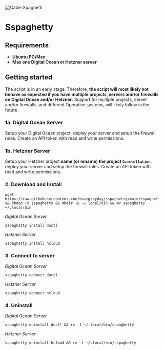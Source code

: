![Cable Spaghetti](https://helios-i.mashable.com/imagery/articles/05Iodbvms58ia2wLGLaBa0C/hero-image.fill.size_1248x702.v1623387584.jpg)
# Sspaghetty

## Requirements

* __**Ubuntu PC/Mac**__
* __**Max one Digital Ocean or Hetzner server**__

## Getting started

The script is in an early stage. Therefore, __**the script will most likely not behave as expected if you have multiple projects, servers and/or firewalls on Digital Ocean and/or Hetzner.**__ Support for multiple projects, server and/or firewalls, and different Operative systems, will likely follow in the future.

### 1a. Digital Ocean Server

Setup your Digital Ocean project, deploy your server and setup the firewall rules. Create an API token with read and write permissions.

### 1b. Hetzner Server

Setup your Hetzner project __**name (or rename) the project `Constellation`**__, deploy your server and setup the firewall rules. Create an API token with read and write permissions.

### 2. Download and Install
```
wget https://raw.githubusercontent.com/buzzgreyday/sspaghetty/main/sspaghetty && chmod +x sspaghetty && mkdir -p ~/.local/bin && mv sspaghetty ~/.local/bin
```
*Digital Ocean Server*
```
sspaghetty install doctl
```
*Hetzner Server*
```
sspaghetty install hcloud
```
### 3. Connect to server
*Digital Ocean Server*
```
sspaghetty connect doctl
```
*Hetzner Server*
```
sspaghetty connect hcloud
```
### 4. Uninstall
*Digital Ocean Server*
```
sspaghetty uninstall doctl && rm -f ~/.local/bin/sspaghetty
```
*Hetzner Server*
```
sspaghetty uninstall hcloud && rm -f ~/.local/bin/sspaghetty
```
